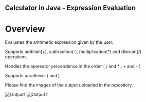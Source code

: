 ## Calculator in Java - Expression Evaluation 

# Overview
Evaluates the arithmetic expression given by the user.

Supports addition(+), subtraction(-), multiplication(*) and division(/) operations.

Handles the opereator precendance in the order ( / and * , + and - )

Supports parathesis ( and )

Please find the images of the output uploaded in the repository.


![Output1](https://github.com/user-attachments/assets/4bb4adc6-bc68-4ea4-90d8-97ccf3b43b99)
![Output2](https://github.com/user-attachments/assets/17e1ae55-c121-402c-930b-2548b2317338)

